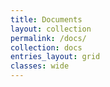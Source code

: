 ```yaml
---
title: Documents
layout: collection
permalink: /docs/
collection: docs
entries_layout: grid
classes: wide
---
```


